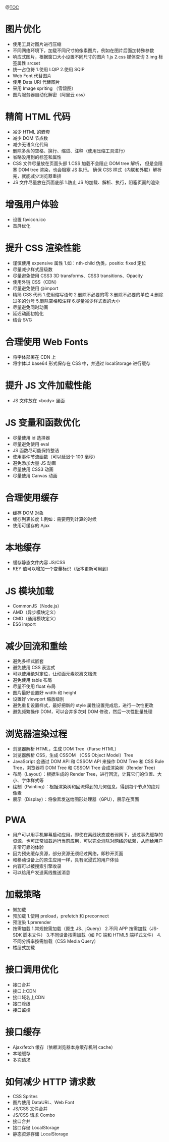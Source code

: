 @[TOC](目录)
# 图片优化
- 使用工具对图片进行压缩
- 不同网络环境下，加载不同尺寸的像素图片，例如在图片后面加特殊参数
- 响应式图片，根据窗口大小设置不同尺寸的图片
	1.js
	2.css 媒体查询
	3.img 标签属性 srcset
- 统一占位符
	1.使用 LQIP
	2.使用 SQIP
- Web Font 代替图片
- 使用 Data URI 代替图片
- 采用 Image spriting （雪碧图）
- 图片服务器自动化解密（阿里云 oss）

# 精简 HTML 代码
- 减少 HTML 的嵌套
- 减少 DOM 节点数
- 减少无语义化代码
- 删除多余的空格、换行、缩进、注释（使用压缩工具进行）
- 省略没用到的标签和属性
- CSS 文件尽量放在页面头部
	1.CSS 加载不会阻止 DOM tree 解析， 但是会阻塞 DOM tree 渲染，也会阻塞 JS 执行。
  确保 CSS 样式（内联和外联）解析完，就能减少浏览器重排
- JS 文件尽量放在页面底部
	1.防止 JS 的加载、解析、执行，阻塞页面的渲染

# 增强用户体验
- 设置 favicon.ico
- 首屏优化

# 提升 CSS 渲染性能
- 谨慎使用 expensive 属性
	1.如：nth-child 伪类，positio: fixed 定位
- 尽量减少样式层级数
- 尽量避免使用 CSS3 3D transforms、CSS3 transitions、Opacity
- 使用外链 CSS（CDN）
- 尽量避免使用 @import
- 精简 CSS 代码
	1.使用缩写语句
	2.删除不必要的零
	3.删除不必要的单位
	4.删除过多的分号
	5.删除空格和注释
	6.尽量减少样式表的大小
- 尽量避免同时动画
- 延迟动画初始化
- 结合 SVG

# 合理使用 Web Fonts
- 将字体部署在 CDN 上
- 将字体以 base64 形式保存在 CSS 中，并通过 localStorage 进行缓存

# 提升 JS 文件加载性能
- JS 文件放在 \<body> 里面

# JS 变量和函数优化
- 尽量使用 id 选择器
- 尽量避免使用 eval
- JS 函数尽可能保持整洁
- 使用事件节流函数（可以延迟个 100 毫秒）
- 避免添加大量 JS 动画
- 尽量使用 CSS3 动画
- 尽量使用 Canvas 动画

# 合理使用缓存
- 缓存 DOM 对象
- 缓存列表长度
	1.例如：需要用到计算的时候
- 使用可缓存的 Ajax

# 本地缓存
- 缓存静态文件内容 JS/CSS 
- KEY 值可以增加一个变量标识（版本更新可用到）

# JS 模块加载
- CommonJS（Node.js）
- AMD（异步模块定义）
- CMD（通用模块定义）
- ES6 import

# 减少回流和重绘
- 避免多样式嵌套
- 避免使用 CSS 表达式
- 可以使用绝对定位，让动画元素脱离文档流
- 避免使用 table 布局
- 尽量不使用 float 布局
- 图片最好设置好 width 和 height
- 设置好 viewport 缩放级别
- 避免重复设置样式，最好把新的 style 属性设置完成后，进行一次性更改
- 避免频繁操作 DOM，可以合并多次对 DOM 修改，然后一次性批量处理

# 浏览器渲染过程
- 浏览器解析 HTML，生成 DOM Tree（Parse HTML）
- 浏览器解析 CSS，生成 CSSOM （CSS Object Model）Tree
- JavaScript 会通过 DOM API 和 CSSOM API 来操作 DOM Tree 和 CSS Rule Tree，浏览器将 DOM Tree 和 CSSOM Tree 合成渲染树（Render Tree）
- 布局（Layout）：根据生成的 Render Tree，进行回流，计算它们的位置、大小、字体样式等
- 绘制（Painting）：根据渲染树和回流得到的几何信息，得到每个节点的绝对像素
- 展示（Display）：将像素发送给图形处理器（GPU），展示在页面

# PWA
- 用户可以用手机屏幕启动应用，即使在离线状态或者弱网下，通过事先缓存的资源，也可正常加载运行当前应用，可以完全消除对网络的依赖，从而给用户非常可靠的体验
- 因为预先缓存资源，部分资源无须经过网络，即秒开页面
- 和移动设备上的原生应用一样，具有沉浸式的用户体验
- 内容可以被搜索引擎收录
- 可以给用户发送离线推送消息

# 加载策略
- 懒加载
- 预加载
	1.使用 preload，prefetch 和 preconnect
- 预渲染
	1.prerender
- 按需加载
	1.常规按需加载（原生 JS、jQuery）
	2.不同 APP 按需加载（JS-SDK 脚本文件）
	3.不同设备按需加载（如 PC 端和 HTML5 端样式文件）
	4.不同分辨率按需加载（CSS Media Query）
- 楼层式加载

# 接口调用优化
- 接口合并
- 接口上CDN
- 接口域名上CDN
- 接口降级
- 接口监控

# 接口缓存
- Ajax/fetch 缓存（依赖浏览器本身缓存机制 cache）
- 本地缓存
- 多次请求

# 如何减少 HTTP 请求数
- CSS Sprites
- 图片使用 DataURL、Web Font
- JS/CSS 文件合并
- JS/CSS 请求 Combo
- 接口合并
- 接口存储 LocalStorage
- 静态资源存储 LocalStorage
